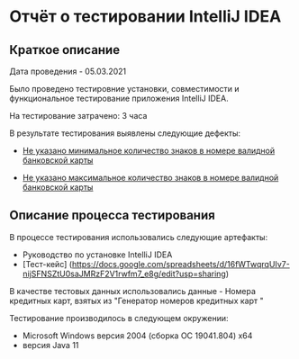 # Отчёт о тестировании IntelliJ IDEA

## Краткое описание

Дата проведения - 05.03.2021

 Было проведено тестировние установки, совместимости и функциональное тестирование  приложения IntelliJ IDEA.

На тестирование затрачено: 3 часа

В результате тестирования выявлены следующие дефекты:

* [Не указано минимальное количество знаков в  номере валидной банковской карты ](https://github.com/Natalya-Zavodnay/hw1-task2/issues/1)

* [Не указано максимальное количество знаков в номере валидной банковской карты ](https://github.com/Natalya-Zavodnay/hw1-task2/issues/2)

## Описание процесса тестирования

В процессе тестирования использовались следующие артефакты:
* Руководство по установке IntelliJ IDEA
* [Тест-кейс] (https://docs.google.com/spreadsheets/d/16fWTwqrqUIv7-nijSFNSZtU0saJMRzF2V1rwfm7_e8g/edit?usp=sharing)




В качестве тестовых данных использовались данные  - Номера кредитных карт, взятых из "Генератор номеров кредитных карт "

Тестирование производилось в следующем окружении:
* Microsoft Windows версия 2004 (сборка ОС 19041.804) х64
* версия Java 11
